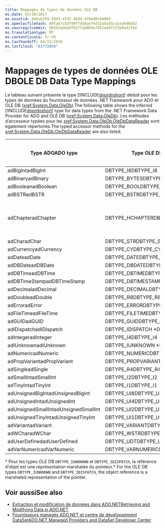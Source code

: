 ```yaml
---
title: Mappages de types de données OLE DB
ms.date: 03/30/2017
ms.assetid: 04bcb259-59d3-4fd7-894d-4f0dd0c68069
ms.openlocfilehash: 09fab7c5df99ffdb0aef6d32a8ad5ca1ed446d42
ms.sourcegitcommit: 9b552addadfb57fab0b9e7852ed4f1f1b8a42f8e
ms.translationtype: MT
ms.contentlocale: fr-FR
ms.lasthandoff: 04/23/2019
ms.locfileid: "61772058"
---
```

# <a name="ole-db-data-type-mappings"></a><span data-ttu-id="85110-102">Mappages de types de données OLE DB</span><span class="sxs-lookup"><span data-stu-id="85110-102">OLE DB Data Type Mappings</span></span>
<span data-ttu-id="85110-103">Le tableau suivant présente le type [!INCLUDE[dnprdnshort](../../../../includes/dnprdnshort-md.md)] déduit pour les types de données du fournisseur de données .NET Framework pour ADO et OLE DB (<xref:System.Data.OleDb>).</span><span class="sxs-lookup"><span data-stu-id="85110-103">The following table shows the inferred [!INCLUDE[dnprdnshort](../../../../includes/dnprdnshort-md.md)] type for data types from the .NET Framework Data Provider for ADO and OLE DB (<xref:System.Data.OleDb>).</span></span> <span data-ttu-id="85110-104">Les méthodes d’accesseur typées pour les <xref:System.Data.OleDb.OleDbDataReader> sont également répertoriés.</span><span class="sxs-lookup"><span data-stu-id="85110-104">The typed accessor methods for the <xref:System.Data.OleDb.OleDbDataReader> are also listed.</span></span>  
  
|<span data-ttu-id="85110-105">Type ADO</span><span class="sxs-lookup"><span data-stu-id="85110-105">ADO type</span></span>|<span data-ttu-id="85110-106">Type OLE DB</span><span class="sxs-lookup"><span data-stu-id="85110-106">OLE DB type</span></span>|<span data-ttu-id="85110-107">Type [!INCLUDE[dnprdnshort](../../../../includes/dnprdnshort-md.md)]</span><span class="sxs-lookup"><span data-stu-id="85110-107">[!INCLUDE[dnprdnshort](../../../../includes/dnprdnshort-md.md)] type</span></span>|<span data-ttu-id="85110-108">Accesseur typé [!INCLUDE[dnprdnshort](../../../../includes/dnprdnshort-md.md)]</span><span class="sxs-lookup"><span data-stu-id="85110-108">[!INCLUDE[dnprdnshort](../../../../includes/dnprdnshort-md.md)] typed accessor</span></span>|  
|--------------|-----------------|----------------------------------------------------------------------|--------------------------------------------------------------------------------|  
|<span data-ttu-id="85110-109">adBigInt</span><span class="sxs-lookup"><span data-stu-id="85110-109">adBigInt</span></span>|<span data-ttu-id="85110-110">DBTYPE_I8</span><span class="sxs-lookup"><span data-stu-id="85110-110">DBTYPE_I8</span></span>|<span data-ttu-id="85110-111">Int64</span><span class="sxs-lookup"><span data-stu-id="85110-111">Int64</span></span>|<span data-ttu-id="85110-112">GetInt64()</span><span class="sxs-lookup"><span data-stu-id="85110-112">GetInt64()</span></span>|  
|<span data-ttu-id="85110-113">adBinary</span><span class="sxs-lookup"><span data-stu-id="85110-113">adBinary</span></span>|<span data-ttu-id="85110-114">DBTYPE_BYTES</span><span class="sxs-lookup"><span data-stu-id="85110-114">DBTYPE_BYTES</span></span>|<span data-ttu-id="85110-115">Byte[]</span><span class="sxs-lookup"><span data-stu-id="85110-115">Byte[]</span></span>|<span data-ttu-id="85110-116">GetBytes()</span><span class="sxs-lookup"><span data-stu-id="85110-116">GetBytes()</span></span>|  
|<span data-ttu-id="85110-117">adBoolean</span><span class="sxs-lookup"><span data-stu-id="85110-117">adBoolean</span></span>|<span data-ttu-id="85110-118">DBTYPE_BOOL</span><span class="sxs-lookup"><span data-stu-id="85110-118">DBTYPE_BOOL</span></span>|<span data-ttu-id="85110-119">Booléen</span><span class="sxs-lookup"><span data-stu-id="85110-119">Boolean</span></span>|<span data-ttu-id="85110-120">GetBoolean()</span><span class="sxs-lookup"><span data-stu-id="85110-120">GetBoolean()</span></span>|  
|<span data-ttu-id="85110-121">adBSTR</span><span class="sxs-lookup"><span data-stu-id="85110-121">adBSTR</span></span>|<span data-ttu-id="85110-122">DBTYPE_BSTR</span><span class="sxs-lookup"><span data-stu-id="85110-122">DBTYPE_BSTR</span></span>|<span data-ttu-id="85110-123">Chaîne</span><span class="sxs-lookup"><span data-stu-id="85110-123">String</span></span>|<span data-ttu-id="85110-124">GetString()</span><span class="sxs-lookup"><span data-stu-id="85110-124">GetString()</span></span>|  
|<span data-ttu-id="85110-125">adChapter</span><span class="sxs-lookup"><span data-stu-id="85110-125">adChapter</span></span>|<span data-ttu-id="85110-126">DBTYPE_HCHAPTER</span><span class="sxs-lookup"><span data-stu-id="85110-126">DBTYPE_HCHAPTER</span></span>|<span data-ttu-id="85110-127">Pris en charge dans le `DataReader`.</span><span class="sxs-lookup"><span data-stu-id="85110-127">Supported through the `DataReader`.</span></span> <span data-ttu-id="85110-128">Consultez [récupération des données à l’aide d’un DataReader](../../../../docs/framework/data/adonet/retrieving-data-using-a-datareader.md).</span><span class="sxs-lookup"><span data-stu-id="85110-128">See [Retrieving Data Using a DataReader](../../../../docs/framework/data/adonet/retrieving-data-using-a-datareader.md).</span></span>|<span data-ttu-id="85110-129">GetValue()</span><span class="sxs-lookup"><span data-stu-id="85110-129">GetValue()</span></span>|  
|<span data-ttu-id="85110-130">adChar</span><span class="sxs-lookup"><span data-stu-id="85110-130">adChar</span></span>|<span data-ttu-id="85110-131">DBTYPE_STR</span><span class="sxs-lookup"><span data-stu-id="85110-131">DBTYPE_STR</span></span>|<span data-ttu-id="85110-132">Chaîne</span><span class="sxs-lookup"><span data-stu-id="85110-132">String</span></span>|<span data-ttu-id="85110-133">GetString()</span><span class="sxs-lookup"><span data-stu-id="85110-133">GetString()</span></span>|  
|<span data-ttu-id="85110-134">adCurrency</span><span class="sxs-lookup"><span data-stu-id="85110-134">adCurrency</span></span>|<span data-ttu-id="85110-135">DBTYPE_CY</span><span class="sxs-lookup"><span data-stu-id="85110-135">DBTYPE_CY</span></span>|<span data-ttu-id="85110-136">Decimal</span><span class="sxs-lookup"><span data-stu-id="85110-136">Decimal</span></span>|<span data-ttu-id="85110-137">GetDecimal()</span><span class="sxs-lookup"><span data-stu-id="85110-137">GetDecimal()</span></span>|  
|<span data-ttu-id="85110-138">adDate</span><span class="sxs-lookup"><span data-stu-id="85110-138">adDate</span></span>|<span data-ttu-id="85110-139">DBTYPE_DATE</span><span class="sxs-lookup"><span data-stu-id="85110-139">DBTYPE_DATE</span></span>|<span data-ttu-id="85110-140">DateTime</span><span class="sxs-lookup"><span data-stu-id="85110-140">DateTime</span></span>|<span data-ttu-id="85110-141">GetDateTime()</span><span class="sxs-lookup"><span data-stu-id="85110-141">GetDateTime()</span></span>|  
|<span data-ttu-id="85110-142">adDBDate</span><span class="sxs-lookup"><span data-stu-id="85110-142">adDBDate</span></span>|<span data-ttu-id="85110-143">DBTYPE_DBDATE</span><span class="sxs-lookup"><span data-stu-id="85110-143">DBTYPE_DBDATE</span></span>|<span data-ttu-id="85110-144">DateTime</span><span class="sxs-lookup"><span data-stu-id="85110-144">DateTime</span></span>|<span data-ttu-id="85110-145">GetDateTime()</span><span class="sxs-lookup"><span data-stu-id="85110-145">GetDateTime()</span></span>|  
|<span data-ttu-id="85110-146">adDBTime</span><span class="sxs-lookup"><span data-stu-id="85110-146">adDBTime</span></span>|<span data-ttu-id="85110-147">DBTYPE_DBTIME</span><span class="sxs-lookup"><span data-stu-id="85110-147">DBTYPE_DBTIME</span></span>|<span data-ttu-id="85110-148">DateTime</span><span class="sxs-lookup"><span data-stu-id="85110-148">DateTime</span></span>|<span data-ttu-id="85110-149">GetDateTime()</span><span class="sxs-lookup"><span data-stu-id="85110-149">GetDateTime()</span></span>|  
|<span data-ttu-id="85110-150">adDBTimeStamp</span><span class="sxs-lookup"><span data-stu-id="85110-150">adDBTimeStamp</span></span>|<span data-ttu-id="85110-151">DBTYPE_DBTIMESTAMP</span><span class="sxs-lookup"><span data-stu-id="85110-151">DBTYPE_DBTIMESTAMP</span></span>|<span data-ttu-id="85110-152">DateTime</span><span class="sxs-lookup"><span data-stu-id="85110-152">DateTime</span></span>|<span data-ttu-id="85110-153">GetDateTime()</span><span class="sxs-lookup"><span data-stu-id="85110-153">GetDateTime()</span></span>|  
|<span data-ttu-id="85110-154">adDecimal</span><span class="sxs-lookup"><span data-stu-id="85110-154">adDecimal</span></span>|<span data-ttu-id="85110-155">DBTYPE_DECIMAL</span><span class="sxs-lookup"><span data-stu-id="85110-155">DBTYPE_DECIMAL</span></span>|<span data-ttu-id="85110-156">Decimal</span><span class="sxs-lookup"><span data-stu-id="85110-156">Decimal</span></span>|<span data-ttu-id="85110-157">GetDecimal()</span><span class="sxs-lookup"><span data-stu-id="85110-157">GetDecimal()</span></span>|  
|<span data-ttu-id="85110-158">adDouble</span><span class="sxs-lookup"><span data-stu-id="85110-158">adDouble</span></span>|<span data-ttu-id="85110-159">DBTYPE_R8</span><span class="sxs-lookup"><span data-stu-id="85110-159">DBTYPE_R8</span></span>|<span data-ttu-id="85110-160">Double</span><span class="sxs-lookup"><span data-stu-id="85110-160">Double</span></span>|<span data-ttu-id="85110-161">GetDouble()</span><span class="sxs-lookup"><span data-stu-id="85110-161">GetDouble()</span></span>|  
|<span data-ttu-id="85110-162">adError</span><span class="sxs-lookup"><span data-stu-id="85110-162">adError</span></span>|<span data-ttu-id="85110-163">DBTYPE_ERROR</span><span class="sxs-lookup"><span data-stu-id="85110-163">DBTYPE_ERROR</span></span>|<span data-ttu-id="85110-164">ExternalException</span><span class="sxs-lookup"><span data-stu-id="85110-164">ExternalException</span></span>|<span data-ttu-id="85110-165">GetValue()</span><span class="sxs-lookup"><span data-stu-id="85110-165">GetValue()</span></span>|  
|<span data-ttu-id="85110-166">adFileTime</span><span class="sxs-lookup"><span data-stu-id="85110-166">adFileTime</span></span>|<span data-ttu-id="85110-167">DBTYPE_FILETIME</span><span class="sxs-lookup"><span data-stu-id="85110-167">DBTYPE_FILETIME</span></span>|<span data-ttu-id="85110-168">DateTime</span><span class="sxs-lookup"><span data-stu-id="85110-168">DateTime</span></span>|<span data-ttu-id="85110-169">GetDateTime()</span><span class="sxs-lookup"><span data-stu-id="85110-169">GetDateTime()</span></span>|  
|<span data-ttu-id="85110-170">adGUID</span><span class="sxs-lookup"><span data-stu-id="85110-170">adGUID</span></span>|<span data-ttu-id="85110-171">DBTYPE_GUID</span><span class="sxs-lookup"><span data-stu-id="85110-171">DBTYPE_GUID</span></span>|<span data-ttu-id="85110-172">GUID</span><span class="sxs-lookup"><span data-stu-id="85110-172">Guid</span></span>|<span data-ttu-id="85110-173">GetGuid()</span><span class="sxs-lookup"><span data-stu-id="85110-173">GetGuid()</span></span>|  
|<span data-ttu-id="85110-174">adIDispatch</span><span class="sxs-lookup"><span data-stu-id="85110-174">adIDispatch</span></span>|<span data-ttu-id="85110-175">DBTYPE_IDISPATCH \*</span><span class="sxs-lookup"><span data-stu-id="85110-175">DBTYPE_IDISPATCH \*</span></span>|<span data-ttu-id="85110-176">Object</span><span class="sxs-lookup"><span data-stu-id="85110-176">Object</span></span>|<span data-ttu-id="85110-177">GetValue()</span><span class="sxs-lookup"><span data-stu-id="85110-177">GetValue()</span></span>|  
|<span data-ttu-id="85110-178">adInteger</span><span class="sxs-lookup"><span data-stu-id="85110-178">adInteger</span></span>|<span data-ttu-id="85110-179">DBTYPE_I4</span><span class="sxs-lookup"><span data-stu-id="85110-179">DBTYPE_I4</span></span>|<span data-ttu-id="85110-180">Int32</span><span class="sxs-lookup"><span data-stu-id="85110-180">Int32</span></span>|<span data-ttu-id="85110-181">GetInt32()</span><span class="sxs-lookup"><span data-stu-id="85110-181">GetInt32()</span></span>|  
|<span data-ttu-id="85110-182">adIUnknown</span><span class="sxs-lookup"><span data-stu-id="85110-182">adIUnknown</span></span>|<span data-ttu-id="85110-183">DBTYPE_IUNKNOWN \*</span><span class="sxs-lookup"><span data-stu-id="85110-183">DBTYPE_IUNKNOWN \*</span></span>|<span data-ttu-id="85110-184">Object</span><span class="sxs-lookup"><span data-stu-id="85110-184">Object</span></span>|<span data-ttu-id="85110-185">GetValue()</span><span class="sxs-lookup"><span data-stu-id="85110-185">GetValue()</span></span>|  
|<span data-ttu-id="85110-186">adNumeric</span><span class="sxs-lookup"><span data-stu-id="85110-186">adNumeric</span></span>|<span data-ttu-id="85110-187">DBTYPE_NUMERIC</span><span class="sxs-lookup"><span data-stu-id="85110-187">DBTYPE_NUMERIC</span></span>|<span data-ttu-id="85110-188">Decimal</span><span class="sxs-lookup"><span data-stu-id="85110-188">Decimal</span></span>|<span data-ttu-id="85110-189">GetDecimal()</span><span class="sxs-lookup"><span data-stu-id="85110-189">GetDecimal()</span></span>|  
|<span data-ttu-id="85110-190">adPropVariant</span><span class="sxs-lookup"><span data-stu-id="85110-190">adPropVariant</span></span>|<span data-ttu-id="85110-191">DBTYPE_PROPVARIANT</span><span class="sxs-lookup"><span data-stu-id="85110-191">DBTYPE_PROPVARIANT</span></span>|<span data-ttu-id="85110-192">Object</span><span class="sxs-lookup"><span data-stu-id="85110-192">Object</span></span>|<span data-ttu-id="85110-193">GetValue()</span><span class="sxs-lookup"><span data-stu-id="85110-193">GetValue()</span></span>|  
|<span data-ttu-id="85110-194">adSingle</span><span class="sxs-lookup"><span data-stu-id="85110-194">adSingle</span></span>|<span data-ttu-id="85110-195">DBTYPE_R4</span><span class="sxs-lookup"><span data-stu-id="85110-195">DBTYPE_R4</span></span>|<span data-ttu-id="85110-196">Single</span><span class="sxs-lookup"><span data-stu-id="85110-196">Single</span></span>|<span data-ttu-id="85110-197">GetFloat()</span><span class="sxs-lookup"><span data-stu-id="85110-197">GetFloat()</span></span>|  
|<span data-ttu-id="85110-198">adSmallInt</span><span class="sxs-lookup"><span data-stu-id="85110-198">adSmallInt</span></span>|<span data-ttu-id="85110-199">DBTYPE_I2</span><span class="sxs-lookup"><span data-stu-id="85110-199">DBTYPE_I2</span></span>|<span data-ttu-id="85110-200">Int16</span><span class="sxs-lookup"><span data-stu-id="85110-200">Int16</span></span>|<span data-ttu-id="85110-201">GetInt16()</span><span class="sxs-lookup"><span data-stu-id="85110-201">GetInt16()</span></span>|  
|<span data-ttu-id="85110-202">adTinyInt</span><span class="sxs-lookup"><span data-stu-id="85110-202">adTinyInt</span></span>|<span data-ttu-id="85110-203">DBTYPE_I1</span><span class="sxs-lookup"><span data-stu-id="85110-203">DBTYPE_I1</span></span>|<span data-ttu-id="85110-204">Byte</span><span class="sxs-lookup"><span data-stu-id="85110-204">Byte</span></span>|<span data-ttu-id="85110-205">GetByte()</span><span class="sxs-lookup"><span data-stu-id="85110-205">GetByte()</span></span>|  
|<span data-ttu-id="85110-206">adUnsignedBigInt</span><span class="sxs-lookup"><span data-stu-id="85110-206">adUnsignedBigInt</span></span>|<span data-ttu-id="85110-207">DBTYPE_UI8</span><span class="sxs-lookup"><span data-stu-id="85110-207">DBTYPE_UI8</span></span>|<span data-ttu-id="85110-208">UInt64</span><span class="sxs-lookup"><span data-stu-id="85110-208">UInt64</span></span>|<span data-ttu-id="85110-209">GetValue()</span><span class="sxs-lookup"><span data-stu-id="85110-209">GetValue()</span></span>|  
|<span data-ttu-id="85110-210">adUnsignedInt</span><span class="sxs-lookup"><span data-stu-id="85110-210">adUnsignedInt</span></span>|<span data-ttu-id="85110-211">DBTYPE_UI4</span><span class="sxs-lookup"><span data-stu-id="85110-211">DBTYPE_UI4</span></span>|<span data-ttu-id="85110-212">UInt32</span><span class="sxs-lookup"><span data-stu-id="85110-212">UInt32</span></span>|<span data-ttu-id="85110-213">GetValue()</span><span class="sxs-lookup"><span data-stu-id="85110-213">GetValue()</span></span>|  
|<span data-ttu-id="85110-214">adUnsignedSmallInt</span><span class="sxs-lookup"><span data-stu-id="85110-214">adUnsignedSmallInt</span></span>|<span data-ttu-id="85110-215">DBTYPE_UI2</span><span class="sxs-lookup"><span data-stu-id="85110-215">DBTYPE_UI2</span></span>|<span data-ttu-id="85110-216">UInt16</span><span class="sxs-lookup"><span data-stu-id="85110-216">UInt16</span></span>|<span data-ttu-id="85110-217">GetValue()</span><span class="sxs-lookup"><span data-stu-id="85110-217">GetValue()</span></span>|  
|<span data-ttu-id="85110-218">adUnsignedTinyInt</span><span class="sxs-lookup"><span data-stu-id="85110-218">adUnsignedTinyInt</span></span>|<span data-ttu-id="85110-219">DBTYPE_UI1</span><span class="sxs-lookup"><span data-stu-id="85110-219">DBTYPE_UI1</span></span>|<span data-ttu-id="85110-220">Byte</span><span class="sxs-lookup"><span data-stu-id="85110-220">Byte</span></span>|<span data-ttu-id="85110-221">GetByte()</span><span class="sxs-lookup"><span data-stu-id="85110-221">GetByte()</span></span>|  
|<span data-ttu-id="85110-222">adVariant</span><span class="sxs-lookup"><span data-stu-id="85110-222">adVariant</span></span>|<span data-ttu-id="85110-223">DBTYPE_VARIANT</span><span class="sxs-lookup"><span data-stu-id="85110-223">DBTYPE_VARIANT</span></span>|<span data-ttu-id="85110-224">Object</span><span class="sxs-lookup"><span data-stu-id="85110-224">Object</span></span>|<span data-ttu-id="85110-225">GetValue()</span><span class="sxs-lookup"><span data-stu-id="85110-225">GetValue()</span></span>|  
|<span data-ttu-id="85110-226">adWChar</span><span class="sxs-lookup"><span data-stu-id="85110-226">adWChar</span></span>|<span data-ttu-id="85110-227">DBTYPE_WSTR</span><span class="sxs-lookup"><span data-stu-id="85110-227">DBTYPE_WSTR</span></span>|<span data-ttu-id="85110-228">Chaîne</span><span class="sxs-lookup"><span data-stu-id="85110-228">String</span></span>|<span data-ttu-id="85110-229">GetString()</span><span class="sxs-lookup"><span data-stu-id="85110-229">GetString()</span></span>|  
|<span data-ttu-id="85110-230">adUserDefined</span><span class="sxs-lookup"><span data-stu-id="85110-230">adUserDefined</span></span>|<span data-ttu-id="85110-231">DBTYPE_UDT</span><span class="sxs-lookup"><span data-stu-id="85110-231">DBTYPE_UDT</span></span>|<span data-ttu-id="85110-232">non pris en charge</span><span class="sxs-lookup"><span data-stu-id="85110-232">not supported</span></span>||  
|<span data-ttu-id="85110-233">adVarNumeric</span><span class="sxs-lookup"><span data-stu-id="85110-233">adVarNumeric</span></span>|<span data-ttu-id="85110-234">DBTYPE_VARNUMERIC</span><span class="sxs-lookup"><span data-stu-id="85110-234">DBTYPE_VARNUMERIC</span></span>|<span data-ttu-id="85110-235">non pris en charge</span><span class="sxs-lookup"><span data-stu-id="85110-235">not supported</span></span>||  
  
 <span data-ttu-id="85110-236">\* Pour les types OLE DB `DBTYPE_IUNKNOWN` et `DBTYPE_IDISPATCH`, la référence d’objet est une représentation marshalée du pointeur.</span><span class="sxs-lookup"><span data-stu-id="85110-236">\* For the OLE DB types `DBTYPE_IUNKNOWN` and `DBTYPE_IDISPATCH`, the object reference is a marshaled representation of the pointer.</span></span>  
  
## <a name="see-also"></a><span data-ttu-id="85110-237">Voir aussi</span><span class="sxs-lookup"><span data-stu-id="85110-237">See also</span></span>

- [<span data-ttu-id="85110-238">Extraction et modification de données dans ADO.NET</span><span class="sxs-lookup"><span data-stu-id="85110-238">Retrieving and Modifying Data in ADO.NET</span></span>](../../../../docs/framework/data/adonet/retrieving-and-modifying-data.md)
- [<span data-ttu-id="85110-239">Fournisseurs managés ADO.NET et centre de développement DataSet</span><span class="sxs-lookup"><span data-stu-id="85110-239">ADO.NET Managed Providers and DataSet Developer Center</span></span>](https://go.microsoft.com/fwlink/?LinkId=217917)
